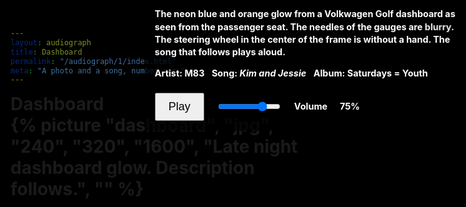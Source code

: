 ```yaml
---
layout: audiograph
title: Dashboard
permalink: "/audiograph/1/index.html"
meta: "A photo and a song, number one."
---
```


<style>
  /* shame, shame, I know your name */
  html, main { background-color: #000; }
  .control-panel {
    display: flex;
    align-items: center;
    gap: 20px;
    margin-top: 20px;
    flex-wrap: wrap;
  }
  .bind {
    display: flex;
    gap: 20px;
  }
  #playPauseBtn {
    font-size: 18px;
    padding: 10px 20px;
    cursor: pointer;
  }
  #volumeControl {
    width: 100px;
  }
  figure {
    margin-block: 0;
    margin-inline: 0;
    position: relative;
  }
  .contain {
    position: relative;
    background-color: #000;
    color: white;
    padding: 1rem;
    text-align: left;
    font-size: 0.9rem;
    line-height: 1.4;
  }
  .caption {
    color: white;
  }
  h1 {margin-block: 0;}
  .blur {
    color: transparent;
    text-shadow: 0 0 0.05rem rgba(255,255,255,0.95);
  }
  dd, dt {
    display: inline-block;
    margin-block: 0;
    margin-inline: 0;
  }
  dd {
    margin-inline-end: 0.5rem;
  }
  dt {
    color: var(--background-accent);
  }
  @media screen and (width >= 48em) {
  .contain {
    position: absolute;
    top: 0;
    right: 0;
    max-width: 50ch;
    background-color: rgba(0, 0, 0, 0.75);
  }
}
</style>

<!-- CSS workaround ↓ -->
<div role="main" id="content" tabindex="-1">
  <div class="audiograph">
    <h1 class="sr">Dashboard<h1>
    {% picture "dashboard", "jpg", "240", "320", "1600", "Late night dashboard glow. Description follows.", "" %}
    <div class="contain">
      <p class="caption">The neon blue and orange glow from a Volkwagen Golf dashboard as seen from the passenger seat. The needles of the gauges are <span class="blur">blurry</span>. The steering wheel in the center of the frame is without a hand. The song that follows plays aloud.</p>
      <dl>
        <dt>Artist:</dt>
        <dd>M83</dd>
        <dt>Song:</dt>
        <dd><em>Kim and Jessie</em></dd>
        <dt>Album:</dt>
        <dd>Saturdays = Youth</dd>
      </dl>
      <div id="player" style="display: none;" data-video-id="n5cgzcjqOtE"></div>
      <div class="control-panel">
        <button id="playPauseBtn">Play</button>
        <div class="bind">
          <input type="range" id="volumeControl" min="0" max="100" value="75">
          <label for="volumeControl">Volume</label>
          <span id="volumeDisplay">75%</span>
        </div>
      </div>
    </div>
  </div>
</div>

<script>
  let script = document.createElement("script");
  script.type = "text/javascript";
  script.src =
    "https://www.youtube.com/iframe_api";
  document.head.appendChild(script);

  let player;
  let isPlaying = false;

  function onYouTubeIframeAPIReady() {
    const playerElement = document.getElementById("player");
    const videoId = playerElement.getAttribute("data-video-id");

    player = new YT.Player("player", {
      height: "0",
      width: "0",
      videoId: videoId,
      playerVars: {
        autoplay: 0,
        controls: 0
      },
      events: {
        onReady: onPlayerReady
      }
    });
  }

  function onPlayerReady(event) {
    const playPauseBtn = document.getElementById("playPauseBtn");
    playPauseBtn.addEventListener("click", togglePlayPause);

    const volumeControl = document.getElementById("volumeControl");
    volumeControl.addEventListener("input", updateVolume);

    // Set initial volume
    updateVolume();
  }

  function togglePlayPause() {
    if (isPlaying) {
      player.pauseVideo();
      document.getElementById("playPauseBtn").textContent = "Play";
    } else {
      player.playVideo();
      document.getElementById("playPauseBtn").textContent = "Pause";
    }
    isPlaying = !isPlaying;
  }

  function updateVolume() {
    const volumeControl = document.getElementById("volumeControl");
    const volumeDisplay = document.getElementById("volumeDisplay");
    const volume = volumeControl.value;

    player.setVolume(volume);
    volumeDisplay.textContent = volume + "%";
  }
</script>
